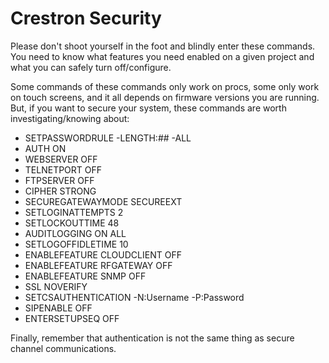 # Crestron Security #

Please don't shoot yourself in the foot and blindly enter these commands. You need to know what features you need enabled on a given project and what you can safely turn off/configure. 

Some commands of these commands only work on procs, some only work on touch screens, and it all depends on firmware versions you are running. But, if you want to secure your system, these commands are worth investigating/knowing about:

- SETPASSWORDRULE -LENGTH:## -ALL
- AUTH ON
- WEBSERVER OFF
- TELNETPORT OFF
- FTPSERVER OFF
- CIPHER STRONG
- SECUREGATEWAYMODE SECUREEXT
- SETLOGINATTEMPTS 2
- SETLOCKOUTTIME 48
- AUDITLOGGING ON ALL
- SETLOGOFFIDLETIME 10
- ENABLEFEATURE CLOUDCLIENT OFF
- ENABLEFEATURE RFGATEWAY OFF
- ENABLEFEATURE SNMP OFF
- SSL NOVERIFY
- SETCSAUTHENTICATION -N:Username -P:Password
- SIPENABLE OFF
- ENTERSETUPSEQ OFF

Finally, remember that authentication is not the same thing as secure channel communications. 